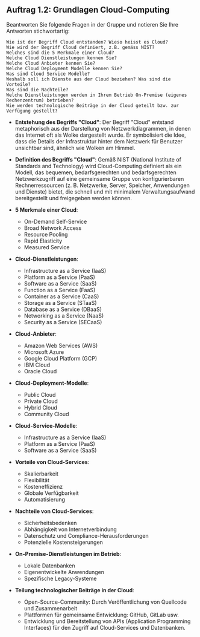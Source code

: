 ## Auftrag 1.2: Grundlagen Cloud-Computing

Beantworten Sie folgende Fragen in der Gruppe und notieren Sie Ihre Antworten stichwortartig:

    Wie ist der Begriff Cloud entstanden? Wieso heisst es Cloud?
    Wie wird der Begriff Cloud definiert, z.B. gemäss NIST?
    Welches sind die 5 Merkmale einer Cloud?
    Welche Cloud Dienstleistungen kennen Sie?
    Welche Cloud Anbieter kennen Sie?
    Welche Cloud Deployment Modelle kennen Sie?
    Was sind Cloud Service Modelle?
    Weshalb soll ich Dienste aus der Cloud beziehen? Was sind die Vorteile?
    Was sind die Nachteile?
    Welche Dienstleistungen werden in Ihrem Betrieb On-Premise (eigenes Rechenzentrum) betrieben?
    Wie werden technologische Beiträge in der Cloud geteilt bzw. zur Verfügung gestellt?






- **Entstehung des Begriffs "Cloud"**: Der Begriff "Cloud" entstand metaphorisch aus der Darstellung von Netzwerkdiagrammen, in denen das Internet oft als Wolke dargestellt wurde. Er symbolisiert die Idee, dass die Details der Infrastruktur hinter dem Netzwerk für Benutzer unsichtbar sind, ähnlich wie Wolken am Himmel.
  
- **Definition des Begriffs "Cloud"**: Gemäß NIST (National Institute of Standards and Technology) wird Cloud-Computing definiert als ein Modell, das bequemen, bedarfsgerechten und bedarfsgerechten Netzwerkzugriff auf eine gemeinsame Gruppe von konfigurierbaren Rechnerressourcen (z. B. Netzwerke, Server, Speicher, Anwendungen und Dienste) bietet, die schnell und mit minimalem Verwaltungsaufwand bereitgestellt und freigegeben werden können.

- **5 Merkmale einer Cloud**:
  - On-Demand Self-Service
  - Broad Network Access
  - Resource Pooling
  - Rapid Elasticity
  - Measured Service
  
- **Cloud-Dienstleistungen**:
  - Infrastructure as a Service (IaaS)
  - Platform as a Service (PaaS)
  - Software as a Service (SaaS)
  - Function as a Service (FaaS)
  - Container as a Service (CaaS)
  - Storage as a Service (STaaS)
  - Database as a Service (DBaaS)
  - Networking as a Service (NaaS)
  - Security as a Service (SECaaS)
  
- **Cloud-Anbieter**: 
  - Amazon Web Services (AWS)
  - Microsoft Azure
  - Google Cloud Platform (GCP)
  - IBM Cloud
  - Oracle Cloud
  
- **Cloud-Deployment-Modelle**:
  - Public Cloud
  - Private Cloud
  - Hybrid Cloud
  - Community Cloud
  
- **Cloud-Service-Modelle**:
  - Infrastructure as a Service (IaaS)
  - Platform as a Service (PaaS)
  - Software as a Service (SaaS)
  
- **Vorteile von Cloud-Services**:
  - Skalierbarkeit
  - Flexibilität
  - Kosteneffizienz
  - Globale Verfügbarkeit
  - Automatisierung
  
- **Nachteile von Cloud-Services**:
  - Sicherheitsbedenken
  - Abhängigkeit von Internetverbindung
  - Datenschutz und Compliance-Herausforderungen
  - Potenzielle Kostensteigerungen
  
- **On-Premise-Dienstleistungen im Betrieb**:
  - Lokale Datenbanken
  - Eigenentwickelte Anwendungen
  - Spezifische Legacy-Systeme
  
- **Teilung technologischer Beiträge in der Cloud**:
  - Open-Source-Community: Durch Veröffentlichung von Quellcode und Zusammenarbeit
  - Plattformen für gemeinsame Entwicklung: GitHub, GitLab usw.
  - Entwicklung und Bereitstellung von APIs (Application Programming Interfaces) für den Zugriff auf Cloud-Services und Datenbanken.